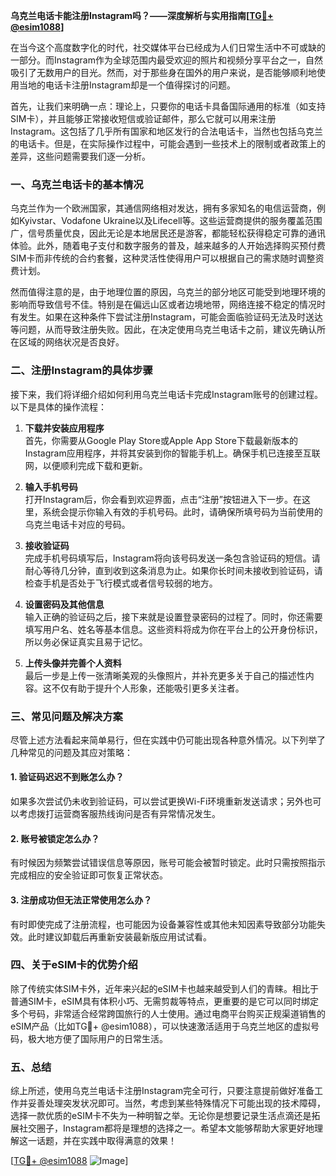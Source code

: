 **乌克兰电话卡能注册Instagram吗？——深度解析与实用指南[[TG💪+ @esim1088](https://t.me/s/esim1088)]**

在当今这个高度数字化的时代，社交媒体平台已经成为人们日常生活中不可或缺的一部分。而Instagram作为全球范围内最受欢迎的照片和视频分享平台之一，自然吸引了无数用户的目光。然而，对于那些身在国外的用户来说，是否能够顺利地使用当地的电话卡注册Instagram却是一个值得探讨的问题。

首先，让我们来明确一点：理论上，只要你的电话卡具备国际通用的标准（如支持SIM卡），并且能够正常接收短信或验证邮件，那么它就可以用来注册Instagram。这包括了几乎所有国家和地区发行的合法电话卡，当然也包括乌克兰的电话卡。但是，在实际操作过程中，可能会遇到一些技术上的限制或者政策上的差异，这些问题需要我们逐一分析。

### 一、乌克兰电话卡的基本情况

乌克兰作为一个欧洲国家，其通信网络相对发达，拥有多家知名的电信运营商，例如Kyivstar、Vodafone Ukraine以及Lifecell等。这些运营商提供的服务覆盖范围广，信号质量优良，因此无论是本地居民还是游客，都能轻松获得稳定可靠的通讯体验。此外，随着电子支付和数字服务的普及，越来越多的人开始选择购买预付费SIM卡而非传统的合约套餐，这种灵活性使得用户可以根据自己的需求随时调整资费计划。

然而值得注意的是，由于地理位置的原因，乌克兰的部分地区可能受到地理环境的影响而导致信号不佳。特别是在偏远山区或者边境地带，网络连接不稳定的情况时有发生。如果在这种条件下尝试注册Instagram，可能会面临验证码无法及时送达等问题，从而导致注册失败。因此，在决定使用乌克兰电话卡之前，建议先确认所在区域的网络状况是否良好。

### 二、注册Instagram的具体步骤

接下来，我们将详细介绍如何利用乌克兰电话卡完成Instagram账号的创建过程。以下是具体的操作流程：

1. **下载并安装应用程序**  
   首先，你需要从Google Play Store或Apple App Store下载最新版本的Instagram应用程序，并将其安装到你的智能手机上。确保手机已连接至互联网，以便顺利完成下载和更新。

2. **输入手机号码**  
   打开Instagram后，你会看到欢迎界面，点击“注册”按钮进入下一步。在这里，系统会提示你输入有效的手机号码。此时，请确保所填号码为当前使用的乌克兰电话卡对应的号码。

3. **接收验证码**  
   完成手机号码填写后，Instagram将向该号码发送一条包含验证码的短信。请耐心等待几分钟，直到收到这条消息为止。如果你长时间未接收到验证码，请检查手机是否处于飞行模式或者信号较弱的地方。

4. **设置密码及其他信息**  
   输入正确的验证码之后，接下来就是设置登录密码的过程了。同时，你还需要填写用户名、姓名等基本信息。这些资料将成为你在平台上的公开身份标识，所以务必保证真实且易于记忆。

5. **上传头像并完善个人资料**  
   最后一步是上传一张清晰美观的头像照片，并补充更多关于自己的描述性内容。这不仅有助于提升个人形象，还能吸引更多关注者。

### 三、常见问题及解决方案

尽管上述方法看起来简单易行，但在实践中仍可能出现各种意外情况。以下列举了几种常见的问题及其应对策略：

#### 1. 验证码迟迟不到账怎么办？
如果多次尝试仍未收到验证码，可以尝试更换Wi-Fi环境重新发送请求；另外也可以考虑拨打运营商客服热线询问是否有异常情况发生。

#### 2. 账号被锁定怎么办？
有时候因为频繁尝试错误信息等原因，账号可能会被暂时锁定。此时只需按照指示完成相应的安全验证即可恢复正常状态。

#### 3. 注册成功但无法正常使用怎么办？
有时即使完成了注册流程，也可能因为设备兼容性或其他未知因素导致部分功能失效。此时建议卸载后再重新安装最新版应用试试看。

### 四、关于eSIM卡的优势介绍

除了传统实体SIM卡外，近年来兴起的eSIM卡也越来越受到人们的青睐。相比于普通SIM卡，eSIM具有体积小巧、无需剪裁等特点，更重要的是它可以同时绑定多个号码，非常适合经常跨国旅行的人士使用。通过电商平台购买正规渠道销售的eSIM产品（比如TG💪+ @esim1088），可以快速激活适用于乌克兰地区的虚拟号码，极大地方便了国际用户的日常生活。

### 五、总结

综上所述，使用乌克兰电话卡注册Instagram完全可行，只要注意提前做好准备工作并妥善处理突发状况即可。当然，考虑到某些特殊情况下可能出现的技术障碍，选择一款优质的eSIM卡不失为一种明智之举。无论你是想要记录生活点滴还是拓展社交圈子，Instagram都将是理想的选择之一。希望本文能够帮助大家更好地理解这一话题，并在实践中取得满意的效果！

[[TG💪+ @esim1088](https://t.me/s/esim1088) ![Image](https://i.postimg.cc/4NQfJmqS/Snipaste-2025-05-13-00-14-12.png)]